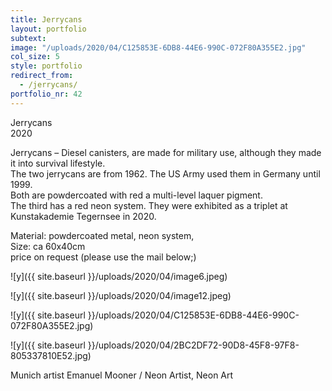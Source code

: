 ```yaml
---
title: Jerrycans
layout: portfolio
subtext: 
image: "/uploads/2020/04/C125853E-6DB8-44E6-990C-072F80A355E2.jpg"
col_size: 5
style: portfolio
redirect_from:
  - /jerrycans/
portfolio_nr: 42
---
```

Jerrycans  
2020

Jerrycans – Diesel canisters, are made for military use, although they made it into survival lifestyle.  
The two jerrycans are from 1962\. The US Army used them in Germany until 1999.  
Both are powdercoated with red a multi-level laquer pigment.  
The third has a red neon system. They were exhibited as a triplet at Kunstakademie Tegernsee in 2020.

Material: powdercoated metal, neon system,  
Size: ca 60x40cm  
price on request (please use the mail below;)

![y]({{ site.baseurl }}/uploads/2020/04/image6.jpeg)

![y]({{ site.baseurl }}/uploads/2020/04/image12.jpeg)

![y]({{ site.baseurl }}/uploads/2020/04/C125853E-6DB8-44E6-990C-072F80A355E2.jpg)

![y]({{ site.baseurl }}/uploads/2020/04/2BC2DF72-90D8-45F8-97F8-805337810E52.jpg)

Munich artist Emanuel Mooner / Neon Artist, Neon Art